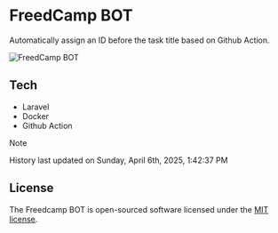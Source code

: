 # FreedCamp BOT

Automatically assign an ID before the task title based on Github Action.

![FreedCamp BOT](https://repository-images.githubusercontent.com/737932867/7d34798b-2680-471c-b089-a78a718d3d6a)

## Tech

- Laravel
- Docker
- Github Action

> [!NOTE]  
> History last updated on Sunday, April 6th, 2025, 1:42:37 PM

## License

The Freedcamp BOT is open-sourced software licensed under the [MIT license](https://opensource.org/licenses/MIT).
